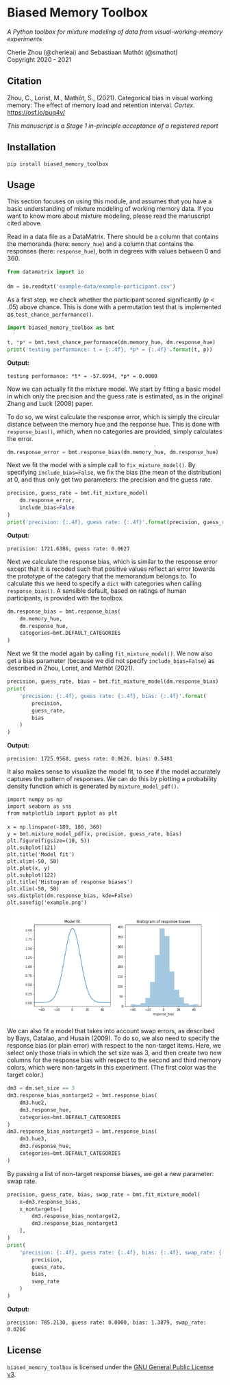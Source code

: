 # Biased Memory Toolbox

*A Python toolbox for mixture modeling of data from visual-working-memory experiments*

Cherie Zhou (@cherieai) and Sebastiaan Mathôt (@smathot) <br />
Copyright 2020 - 2021


## Citation

Zhou, C., Lorist, M., Mathôt, S., (2021). Categorical bias in visual working memory: The effect of memory load and retention interval. *Cortex*. <https://osf.io/puq4v/>

*This manuscript is a Stage 1 in-principle acceptance of a registered report*


## Installation

```
pip install biased_memory_toolbox
```


## Usage

This section focuses on using this module, and assumes that you have a basic understanding of mixture modeling of working memory data. If you want to know more about mixture modeling, please read the manuscript cited above.

Read in a data file as a DataMatrix. There should be a column that contains the memoranda (here: `memory_hue`) and a column that contains the responses (here: `response_hue`), both in degrees with values between 0 and 360.



```python
from datamatrix import io

dm = io.readtxt('example-data/example-participant.csv')
```



As a first step, we check whether the participant scored significantly (*p* < .05) above chance. This is done with a permutation test that is implemented as `test_chance_performance()`.



```python
import biased_memory_toolbox as bmt

t, *p* = bmt.test_chance_performance(dm.memory_hue, dm.response_hue)
print('testing performance: t = {:.4f}, *p* = {:.4f}'.format(t, p))
```

__Output:__
``` .text
testing performance: *t* = -57.6994, *p* = 0.0000
```



Now we can actually fit the mixture model. We start by fitting a basic model in which only the precision and the guess rate is estimated, as in the original Zhang and Luck (2008) paper.

To do so, we wirst calculate the response error, which is simply the circular distance between the memory hue and the response hue. This is done with `response_bias()`, which, when no categories are provided, simply calculates the error.



```python
dm.response_error = bmt.response_bias(dm.memory_hue, dm.response_hue)
```



Next we fit the model with a simple call to `fix_mixture_model()`. By specifying `include_bias=False`, we fix the bias (the mean of the distribution) at 0, and thus
only get two parameters: the precision and the guess rate.



```python
precision, guess_rate = bmt.fit_mixture_model(
    dm.response_error,
    include_bias=False
)
print('precision: {:.4f}, guess rate: {:.4f}'.format(precision, guess_rate))
```

__Output:__
``` .text
precision: 1721.6386, guess rate: 0.0627
```



Next we calculate the response bias, which is similar to the response error except that it is recoded such that positive values reflect an error towards the prototype of the category that the memorandum belongs to. To calculate this we need to specify a `dict` with categories when calling `response_bias()`. A sensible default, based on ratings of human participants, is provided with the toolbox.



```python
dm.response_bias = bmt.response_bias(
    dm.memory_hue,
    dm.response_hue,
    categories=bmt.DEFAULT_CATEGORIES
)
```



Next we fit the model again by calling `fit_mixture_model()`. We now also get a bias parameter (because we did not specify `include_bias=False`) as described in Zhou, Lorist, and Mathôt (2021).



```python
precision, guess_rate, bias = bmt.fit_mixture_model(dm.response_bias)
print(
    'precision: {:.4f}, guess rate: {:.4f}, bias: {:.4f}'.format(
        precision,
        guess_rate,
        bias
    )
)
```

__Output:__
``` .text
precision: 1725.9568, guess rate: 0.0626, bias: 0.5481
```



It also makes sense to visualize the model fit, to see if the model accurately captures the pattern of responses. We can do this by plotting a probability density function which is generated by `mixture_model_pdf()`.

```
import numpy as np
import seaborn as sns
from matplotlib import pyplot as plt

x = np.linspace(-180, 180, 360)
y = bmt.mixture_model_pdf(x, precision, guess_rate, bias)
plt.figure(figsize=(10, 5))
plt.subplot(121)
plt.title('Model fit')
plt.xlim(-50, 50)
plt.plot(x, y)
plt.subplot(122)
plt.title('Histogram of response biases')
plt.xlim(-50, 50)
sns.distplot(dm.response_bias, kde=False)
plt.savefig('example.png')
```

![](example.png)

We can also fit a model that takes into account swap errors, as described by Bays, Catalao, and Husain (2009). To do so, we also need to specify the response bias (or plain error) with respect to the non-target items. Here, we select only those trials in which the set size was 3, and then create two new columns for the response bias with respect to the second and third memory colors, which were non-targets in this experiment. (The first color was the target color.)



```python
dm3 = dm.set_size == 3
dm3.response_bias_nontarget2 = bmt.response_bias(
    dm3.hue2,
    dm3.response_hue,
    categories=bmt.DEFAULT_CATEGORIES
)
dm3.response_bias_nontarget3 = bmt.response_bias(
    dm3.hue3,
    dm3.response_hue,
    categories=bmt.DEFAULT_CATEGORIES
)
```



By passing a list of non-target response biases, we get a new parameter: swap rate.



```python
precision, guess_rate, bias, swap_rate = bmt.fit_mixture_model(
    x=dm3.response_bias,
    x_nontargets=[
        dm3.response_bias_nontarget2,
        dm3.response_bias_nontarget3
    ],
)
print(
    'precision: {:.4f}, guess rate: {:.4f}, bias: {:.4f}, swap_rate: {:.4f}'.format(
        precision,
        guess_rate,
        bias,
        swap_rate
    )
)
```

__Output:__
``` .text
precision: 785.2130, guess rate: 0.0000, bias: 1.3879, swap_rate: 0.0266
```




## License

`biased_memory_toolbox` is licensed under the [GNU General Public License
v3](http://www.gnu.org/licenses/gpl-3.0.en.html).
